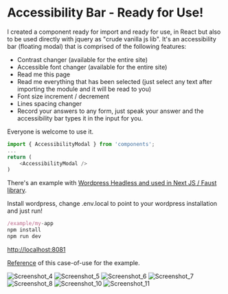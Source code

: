 
# Accessibility Bar - Ready for Use!

I created a component ready for import and ready for use, in React but also to be used directly with jquery as "crude vanilla js lib".
It's an accessibility bar (floating modal) that is comprised of the following features:
- Contrast changer (available for the entire site)
- Accessible font changer (available for the entire site)
- Read me this page
- Read me everything that has been selected (just select any text after importing the module and it will be read to you)
- Font size increment / decrement
- Lines spacing changer
- Record your answers to any form, just speak your answer and the accessibility bar types it in the input for you.

Everyone is welcome to use it.

```js
import { AccessibilityModal } from 'components';
...
return (
    <AccessibilityModal />
)
```

There's an example with [Wordpress Headless and used in Next JS / Faust library](https://faustjs.org/).

Install wordpress, change .env.local to point to your wordpress installation and just run!

```js
/example/my-app
npm install
npm run dev
```
[http://localhost:8081](http://localhost:8081)

[Reference](https://github.com/wpengine/faustjs#quick-start) of this case-of-use for the example.

![Screenshot_4](https://user-images.githubusercontent.com/72326632/169734011-8c95f074-38d6-4cfc-85c6-ed8792d2e913.png)
![Screenshot_5](https://user-images.githubusercontent.com/72326632/169734035-aa84cbfa-47ba-4274-87f6-ef983a30e940.png)
![Screenshot_6](https://user-images.githubusercontent.com/72326632/169734050-c5dd2974-e772-46e1-9c14-e4183e54bef7.png)
![Screenshot_7](https://user-images.githubusercontent.com/72326632/169734060-6539db00-d65a-4158-9f3f-1398a000abdf.png)
![Screenshot_8](https://user-images.githubusercontent.com/72326632/169734085-b23c0888-c5ee-4a94-b2ac-72c27beff127.png)
![Screenshot_10](https://user-images.githubusercontent.com/72326632/169734114-bc27dd20-780d-45d2-adee-ae1f728f523d.png)
![Screenshot_11](https://user-images.githubusercontent.com/72326632/169734148-5bd99f0f-5717-444e-a67e-24fa037a2562.png)


